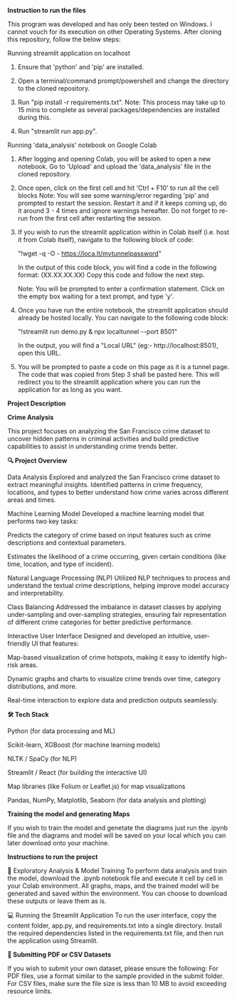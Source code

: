 **Instruction to run the files**

This program was developed and has only been tested on Windows. I cannot vouch for its execution on other Operating Systems.
After cloning this repository, follow the below steps:

Running streamlit application on localhost

1. Ensure that 'python' and 'pip' are installed.

2. Open a terminal/command prompt/powershell and change the directory to the cloned repository.

3. Run "pip install -r requirements.txt".
	Note: This process may take up to 15 mins to complete as several packages/dependencies are installed during this.

4. Run "streamlit run app.py".

Running 'data_analysis' notebook on Google Colab

1. After logging and opening Colab, you will be asked to open a new notebook.
   Go to 'Upload' and upload the 'data_analysis' file in the cloned repository.

2. Once open, click on the first cell and hit 'Ctrl + F10' to run all the cell blocks
	Note: You will see some warning/error regarding 'pip' and prompted to restart the session. Restart it and if it keeps coming up,
	do it around 3 - 4 times and ignore warnings hereafter. Do not forget to re-run from the first cell after restarting the session.

3. If you wish to run the streamlit application within in Colab itself (i.e. host it from Colab itself), 
   navigate to the following block of code: 

	"!wget -q -O - https://loca.lt/mytunnelpassword"

   In the output of this code block, you will find a code in the following format: (XX.XX.XX.XX)
   Copy this code and follow the next step.

	Note: You will be prompted to enter a confirmation statement. Click on the empty box waiting for 
        a text prompt, and type 'y'.

4. Once you have run the entire notebook, the streamlit application should already be hosted locally. 
   You can navigate to the following code block:

	"!streamlit run demo.py & npx localtunnel --port 8501"

   In the output, you will find a "Local URL" (eg:- http://localhost:8501), open this URL.

5. You will be prompted to paste a code on this page as it is a tunnel page. The code that was copied from 
   Step 3 shall be pasted here. This will redirect you to the streamlit application where you can run the 
   application for as long as you want. 


**Project Description**

**Crime Analysis**

This project focuses on analyzing the San Francisco crime dataset to uncover hidden patterns in criminal activities and build predictive capabilities to assist in understanding crime trends better.

**🔍 Project Overview**

Data Analysis
Explored and analyzed the San Francisco crime dataset to extract meaningful insights. Identified patterns in crime frequency, locations, and types to better understand how crime varies across different areas and times.

Machine Learning Model
Developed a machine learning model that performs two key tasks:

Predicts the category of crime based on input features such as crime descriptions and contextual parameters.

Estimates the likelihood of a crime occurring, given certain conditions (like time, location, and type of incident).

Natural Language Processing (NLP)
Utilized NLP techniques to process and understand the textual crime descriptions, helping improve model accuracy and interpretability.

Class Balancing
Addressed the imbalance in dataset classes by applying under-sampling and over-sampling strategies, ensuring fair representation of different crime categories for better predictive performance.

Interactive User Interface
Designed and developed an intuitive, user-friendly UI that features:

Map-based visualization of crime hotspots, making it easy to identify high-risk areas.

Dynamic graphs and charts to visualize crime trends over time, category distributions, and more.

Real-time interaction to explore data and prediction outputs seamlessly.

**🛠️ Tech Stack**

Python (for data processing and ML)

Scikit-learn, XGBoost (for machine learning models)

NLTK / SpaCy (for NLP)

Streamlit / React (for building the interactive UI)

Map libraries (like Folium or Leaflet.js) for map visualizations

Pandas, NumPy, Matplotlib, Seaborn (for data analysis and plotting)

**Training the model and generating Maps**

If you wish to train the model and genetate the diagrams just run the .ipynb file and the diagrams and model will be saved on your local which you can later download onto your machine.


**Instructions to run the project**

🧩 Exploratory Analysis & Model Training
To perform data analysis and train the model, download the .ipynb notebook file and execute it cell by cell in your Colab environment. All graphs, maps, and the trained model will be generated and saved within the environment. You can choose to download these outputs or leave them as is.

💻 Running the Streamlit Application
To run the user interface, copy the content folder, app.py, and requirements.txt into a single directory. Install the required dependencies listed in the requirements.txt file, and then run the application using Streamlit.

**📂 Submitting PDF or CSV Datasets**

If you wish to submit your own dataset, please ensure the following:
  For PDF files, use a format similar to the sample provided in the submit folder.
  For CSV files, make sure the file size is less than 10 MB to avoid exceeding resource limits.
